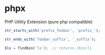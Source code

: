 phpx
====

PHP Utility Extension (pure php compatible)

```php
str_starts_with('prefix_foobar', 'prefix_');
```

```php
str_ends_with('foobar_suffix', '_suffix');
```

```php
$ls = findbin('ls');  // returns /bin/ls
```
